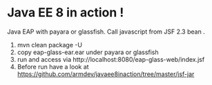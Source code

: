 # Java EE 8 in action !
Java EAP with payara or glassfish. Call javascript from JSF 2.3 bean .

1. mvn clean package -U
2. copy eap-glass-ear.ear under payara or glassfish
3. run and access via http://localhost:8080/eap-glass-web/index.jsf
4. Before run have a look at https://github.com/armdev/javaee8inaction/tree/master/jsf-jar
